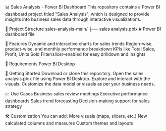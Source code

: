 📊 Sales Analysis - Power BI Dashboard
This repository contains a Power BI dashboard project titled "Sales Analysis", which is designed to provide insights into business sales data through interactive visualizations.

📁 Project Structure
sales-analysis-main/
├── sales analysis.pbix     # Power BI dashboard file

📌 Features
Dynamic and interactive charts for sales trends
Region-wise, product-wise, and monthly performance breakdown
KPIs like Total Sales, Profit, Units Sold
Filter/slicer-enabled for easy drilldown and insights

🧠 Requirements
Power BI Desktop

🚀 Getting Started
Download or clone this repository.
Open the sales analysis.pbix file using Power BI Desktop.
Explore and interact with the visuals.
Customize the data model or visuals as per your business needs.

📈 Use Cases
Business sales review meetings
Executive performance dashboards
Sales trend forecasting
Decision-making support for sales strategy

🛠️ Customization
You can add:
More visuals (maps, slicers, etc.)
New calculated columns and measures
Custom themes and layouts

